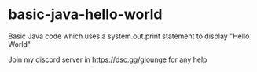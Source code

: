 # basic-java-hello-world
Basic Java code which uses a system.out.print statement to display "Hello World"

Join my discord server in https://dsc.gg/glounge for any help
